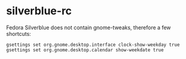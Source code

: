 # silverblue-rc

Fedora Silverblue does not contain gnome-tweaks, therefore a few shortcuts:

```
gsettings set org.gnome.desktop.interface clock-show-weekday true
gsettings set org.gnome.desktop.calendar show-weekdate true
```
